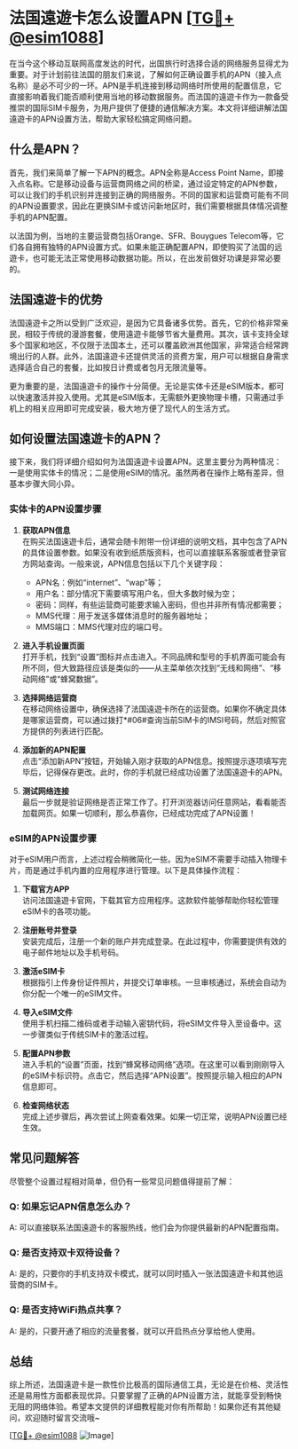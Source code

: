 # 法国遠遊卡怎么设置APN [[TG💪+ @esim1088](https://t.me/s/esim1088)]

在当今这个移动互联网高度发达的时代，出国旅行时选择合适的网络服务显得尤为重要。对于计划前往法国的朋友们来说，了解如何正确设置手机的APN（接入点名称）是必不可少的一环。APN是手机连接到移动网络时所使用的配置信息，它直接影响着我们能否顺利使用当地的移动数据服务。而法国的遠遊卡作为一款备受推崇的国际SIM卡服务，为用户提供了便捷的通信解决方案。本文将详细讲解法国遠遊卡的APN设置方法，帮助大家轻松搞定网络问题。

## 什么是APN？

首先，我们来简单了解一下APN的概念。APN全称是Access Point Name，即接入点名称。它是移动设备与运营商网络之间的桥梁，通过设定特定的APN参数，可以让我们的手机识别并连接到正确的网络服务。不同的国家和运营商可能有不同的APN设置要求，因此在更换SIM卡或访问新地区时，我们需要根据具体情况调整手机的APN配置。

以法国为例，当地的主要运营商包括Orange、SFR、Bouygues Telecom等，它们各自拥有独特的APN设置方式。如果未能正确配置APN，即使购买了法国的远遊卡，也可能无法正常使用移动数据功能。所以，在出发前做好功课是非常必要的。

## 法国遠遊卡的优势

法国遠遊卡之所以受到广泛欢迎，是因为它具备诸多优势。首先，它的价格非常亲民，相较于传统的漫游套餐，使用遠遊卡能够节省大量费用。其次，该卡支持全球多个国家和地区，不仅限于法国本土，还可以覆盖欧洲其他国家，非常适合经常跨境出行的人群。此外，法国遠遊卡还提供灵活的资费方案，用户可以根据自身需求选择适合自己的套餐，比如按日计费或者包月无限流量等。

更为重要的是，法国遠遊卡的操作十分简便。无论是实体卡还是eSIM版本，都可以快速激活并投入使用。尤其是eSIM版本，无需额外更换物理卡槽，只需通过手机上的相关应用即可完成安装，极大地方便了现代人的生活方式。

## 如何设置法国遠遊卡的APN？

接下来，我们将详细介绍如何为法国遠遊卡设置APN。这里主要分为两种情况：一是使用实体卡的情况；二是使用eSIM的情况。虽然两者在操作上略有差异，但基本步骤大同小异。

### 实体卡的APN设置步骤

1. **获取APN信息**  
   在购买法国遠遊卡后，通常会随卡附带一份详细的说明文档，其中包含了APN的具体设置参数。如果没有收到纸质版资料，也可以直接联系客服或者登录官方网站查询。一般来说，APN信息包括以下几个关键字段：
   - APN名：例如“internet”、“wap”等；
   - 用户名：部分情况下需要填写用户名，但大多数时候为空；
   - 密码：同样，有些运营商可能要求输入密码，但也并非所有情况都需要；
   - MMS代理：用于发送多媒体消息时的服务器地址；
   - MMS端口：MMS代理对应的端口号。

2. **进入手机设置页面**  
   打开手机，找到“设置”图标并点击进入。不同品牌和型号的手机界面可能会有所不同，但大致路径应该是类似的——从主菜单依次找到“无线和网络”、“移动网络”或“蜂窝数据”。

3. **选择网络运营商**  
   在移动网络设置中，确保选择了法国遠遊卡所在的运营商。如果你不确定具体是哪家运营商，可以通过拨打*#06#查询当前SIM卡的IMSI号码，然后对照官方提供的列表进行匹配。

4. **添加新的APN配置**  
   点击“添加新APN”按钮，开始输入刚才获取的APN信息。按照提示逐项填写完毕后，记得保存更改。此时，你的手机就已经成功设置了法国遠遊卡的APN。

5. **测试网络连接**  
   最后一步就是验证网络是否正常工作了。打开浏览器访问任意网站，看看能否加载网页。如果一切顺利，那么恭喜你，已经成功完成了APN设置！

### eSIM的APN设置步骤

对于eSIM用户而言，上述过程会稍微简化一些。因为eSIM不需要手动插入物理卡片，而是通过手机内置的应用程序进行管理。以下是具体操作流程：

1. **下载官方APP**  
   访问法国遠遊卡官网，下载其官方应用程序。这款软件能够帮助你轻松管理eSIM卡的各项功能。

2. **注册账号并登录**  
   安装完成后，注册一个新的账户并完成登录。在此过程中，你需要提供有效的电子邮件地址以及手机号码。

3. **激活eSIM卡**  
   根据指引上传身份证件照片，并提交订单审核。一旦审核通过，系统会自动为你分配一个唯一的eSIM文件。

4. **导入eSIM文件**  
   使用手机扫描二维码或者手动输入密钥代码，将eSIM文件导入至设备中。这一步骤类似于传统SIM卡的激活过程。

5. **配置APN参数**  
   进入手机的“设置”页面，找到“蜂窝移动网络”选项。在这里可以看到刚刚导入的eSIM卡标识符。点击它，然后选择“APN设置”。按照提示输入相应的APN信息即可。

6. **检查网络状态**  
   完成上述步骤后，再次尝试上网查看效果。如果一切正常，说明APN设置已经生效。

## 常见问题解答

尽管整个设置过程相对简单，但仍有一些常见问题值得提前了解：

### Q: 如果忘记APN信息怎么办？
A: 可以直接联系法国遠遊卡的客服热线，他们会为你提供最新的APN配置指南。

### Q: 是否支持双卡双待设备？
A: 是的，只要你的手机支持双卡模式，就可以同时插入一张法国遠遊卡和其他运营商的SIM卡。

### Q: 是否支持WiFi热点共享？
A: 是的，只要开通了相应的流量套餐，就可以开启热点分享给他人使用。

## 总结

综上所述，法国遠遊卡是一款性价比极高的国际通信工具，无论是在价格、灵活性还是易用性方面都表现优异。只要掌握了正确的APN设置方法，就能享受到畅快无阻的网络体验。希望本文提供的详细教程能对你有所帮助！如果你还有其他疑问，欢迎随时留言交流哦~ 

[[TG💪+ @esim1088](https://t.me/s/esim1088) ![Image](https://i.postimg.cc/4NQfJmqS/Snipaste-2025-05-13-00-14-12.png)]